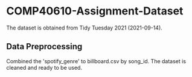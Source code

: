 # COMP40610-Assignment-Dataset
The dataset is obtained from Tidy Tuesday 2021 (2021-09-14). 


## Data Preprocessing
Combined the 'spotify_genre' to billboard.csv by song_id.
The dataset is cleaned and ready to be used.
